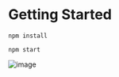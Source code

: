 # Getting Started

```
npm install
```
```
npm start
```

![image](https://user-images.githubusercontent.com/125615921/219512806-6c7d3383-9f99-4f2a-b5bf-e65e6ae3c828.png)
